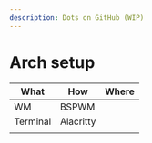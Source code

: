 ```yaml
---
description: Dots on GitHub (WIP)
---
```


# Arch setup



| What     | How       | Where |
| -------- | --------- | ----- |
| WM       | BSPWM     |       |
| Terminal | Alacritty |       |
|          |           |       |

